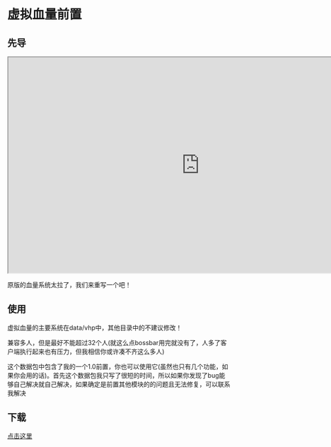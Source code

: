 # 虚拟血量前置
## 先导

<iframe height=488 width=864 src="http://note.wzjx.xyz/video//1.mp4">
</iframe>

原版的血量系统太拉了，我们来重写一个吧！
## 使用
虚拟血量的主要系统在data/vhp中，其他目录中的不建议修改！

兼容多人，但是最好不能超过32个人(就这么点bossbar用完就没有了，人多了客户端执行起来也有压力，但我相信你或许凑不齐这么多人)

这个数据包中包含了我的一个1.0前置，你也可以使用它(虽然也只有几个功能，如果你会用的话)。首先这个数据包我只写了很短的时间，所以如果你发现了bug能够自己解决就自己解决，如果确定是前置其他模块的的问题且无法修复，可以联系我解决

## 下载

[点击这里](http://note.wzjx.xyz//download/api1.0.zip)
